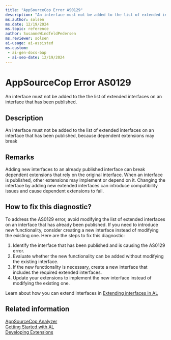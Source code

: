 ```yaml
---
title: "AppSourceCop Error AS0129"
description: "An interface must not be added to the list of extended interfaces on an interface that has been published, because dependent extensions may break"
ms.author: solsen
ms.date: 12/19/2024
ms.topic: reference
author: SusanneWindfeldPedersen
ms.reviewer: solsen
ai-usage: ai-assisted
ms.custom:
 - ai-gen-docs-bap
 - ai-seo-date: 12/19/2024
---
```

[//]: # (START>DO_NOT_EDIT)
[//]: # (IMPORTANT:Do not edit any of the content between here and the END>DO_NOT_EDIT.)
[//]: # (Any modifications should be made in the .xml files in the ModernDev repo.)
# AppSourceCop Error AS0129
An interface must not be added to the the list of extended interfaces on an interface that has been published.

## Description
An interface must not be added to the list of extended interfaces on an interface that has been published, because dependent extensions may break

[//]: # (IMPORTANT: END>DO_NOT_EDIT)

## Remarks

Adding new interfaces to an already published interface can break dependent extensions that rely on the original interface. When an interface is published, other extensions may implement or depend on it. Changing the interface by adding new extended interfaces can introduce compatibility issues and cause dependent extensions to fail.

## How to fix this diagnostic?

To address the AS0129 error, avoid modifying the list of extended interfaces on an interface that has already been published. If you need to introduce new functionality, consider creating a new interface instead of modifying the existing one. Here are the steps to fix this diagnostic:

1. Identify the interface that has been published and is causing the AS0129 error.
2. Evaluate whether the new functionality can be added without modifying the existing interface.
3. If the new functionality is necessary, create a new interface that includes the required extended interfaces.
4. Update your extensions to implement the new interface instead of modifying the existing one.

Learn about how you can extend interfaces in [Extending interfaces in AL](../devenv-interfaces-in-al-extend.md)

## Related information  

[AppSourceCop Analyzer](appsourcecop.md)  
[Getting Started with AL](../devenv-get-started.md)  
[Developing Extensions](../devenv-dev-overview.md)  